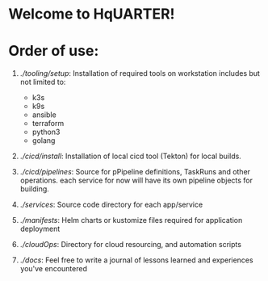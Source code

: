 # Welcome to HqUARTER!
# Order of use:

1. *./tooling/setup*:         Installation of required tools on workstation includes but not limited to:
    -   k3s
    -   k9s
    -   ansible
    -   terraform
    -   python3
    -   golang



2. *./cicd/install*:          Installation of local cicd tool (Tekton) for local builds.

3. *./cicd/pipelines*:        Source for pPipeline definitions, TaskRuns and other operations.
                              each service for now will have its own pipeline objects for building.

4. *./services*:              Source code directory for each app/service

5. *./manifests*:             Helm charts or kustomize files required for application deployment

6. *./cloudOps*:              Directory for cloud resourcing, and automation scripts

7. *./docs*:                  Feel free to write a journal of lessons learned and experiences you've encountered
